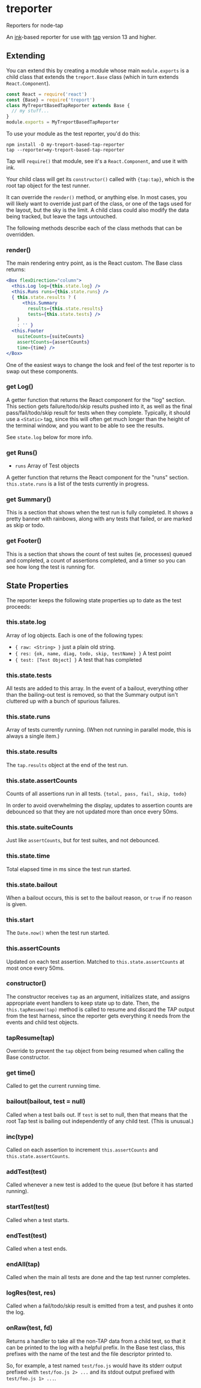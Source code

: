 # treporter

Reporters for node-tap

An [ink](http://npm.im/ink)-based reporter for use with
[tap](http://npm.im/tap) version 13 and higher.

## Extending

You can extend this by creating a module whose main `module.exports` is a
child class that extends the `treport.Base` class (which in turn extends
`React.Component`).

```js
const React = require('react')
const {Base} = require('treport')
class MyTreportBasedTapReporter extends Base {
  // my stuff...
}
module.exports = MyTreportBasedTapReporter
```

To use your module as the test reporter, you'd do this:

```
npm install -D my-treport-based-tap-reporter
tap --reporter=my-treport-based-tap-reporter
```

Tap will `require()` that module, see it's a `React.Component`, and use it
with ink.

Your child class will get its `constructor()` called with `{tap:tap}`,
which is the root tap object for the test runner.

It can override the `render()` method, or anything else.  In most cases, you
will likely want to override just part of the class, or one of the tags used
for the layout, but the sky is the limit.  A child class could also modify the
data being tracked, but leave the tags untouched.

The following methods describe each of the class methods that can be
overridden.

### render()

The main rendering entry point, as is the React custom.  The Base class
returns:

```jsx
<Box flexDirection="column">
  <this.Log log={this.state.log} />
  <this.Runs runs={this.state.runs} />
  { this.state.results ? (
      <this.Summary
        results={this.state.results}
        tests={this.state.tests} />
    )
    : '' }
  <this.Footer
    suiteCounts={suiteCounts}
    assertCounts={assertCounts}
    time={time} />
</Box>
```

One of the easiest ways to change the look and feel of the test reporter is to
swap out these components.

### get Log()

A getter function that returns the React component for the "log" section.  This
section gets failure/todo/skip results pushed into it, as well as the final
pass/fail/todo/skip result for tests when they complete.  Typically, it should
use a `<Static>` tag, since this will often get much longer than the height of
the terminal window, and you want to be able to see the results.

See `state.log` below for more info.

### get Runs()

- `runs` Array of Test objects

A getter function that returns the React component for the "runs" section.
`this.state.runs` is a list of the tests currently in progress.

### get Summary()

This is a section that shows when the test run is fully completed.  It shows a
pretty banner with rainbows, along with any tests that failed, or are marked as
skip or todo.

### get Footer()

This is a section that shows the count of test suites (ie, processes) queued
and completed, a count of assertions completed, and a timer so you can see how
long the test is running for.

## State Properties

The reporter keeps the following state properties up to date as the test
proceeds:

### this.state.log

Array of log objects.  Each is one of the following types:

- `{ raw: <String> }` just a plain old string.
- `{ res: {ok, name, diag, todo, skip, testName} }` A test point
- `{ test: [Test Object] }` A test that has completed

### this.state.tests

All tests are added to this array.  In the event of a bailout, everything other
than the bailing-out test is removed, so that the Summary output isn't
cluttered up with a bunch of spurious failures.

### this.state.runs

Array of tests currently running.  (When not running in parallel mode, this is
always a single item.)

### this.state.results

The `tap.results` object at the end of the test run.

### this.state.assertCounts

Counts of all assertions run in all tests. `{total, pass, fail, skip, todo}`

In order to avoid overwhelming the display, updates to assertion counts are
debounced so that they are not updated more than once every 50ms.

### this.state.suiteCounts

Just like `assertCounts`, but for test suites, and not debounced.

### this.state.time

Total elapsed time in ms since the test run started.

### this.state.bailout

When a bailout occurs, this is set to the bailout reason, or `true` if no
reason is given.

### this.start

The `Date.now()` when the test run started.

### this.assertCounts

Updated on each test assertion.  Matched to `this.state.assertCounts` at most
once every 50ms.

### constructor()

The constructor receives `tap` as an argument, initializes state, and assigns
appropriate event handlers to keep state up to date.  Then, the
`this.tapResume(tap)` method is called to resume and discard the TAP output
from the test harness, since the reporter gets everything it needs from the
events and child test objects.

### tapResume(tap)

Override to prevent the `tap` object from being resumed when calling the Base
constructor.

### get time()

Called to get the current running time.

### bailout(bailout, test = null)

Called when a test bails out.  If `test` is set to null, then that means that
the root Tap test is bailing out independently of any child test.  (This is
unusual.)

### inc(type)

Called on each assertion to increment `this.assertCounts` and
`this.state.assertCounts`.

### addTest(test)

Called whenever a new test is added to the queue (but before it has started
running).

### startTest(test)

Called when a test starts.

### endTest(test)

Called when a test ends.

### endAll(tap)

Called when the main all tests are done and the tap test runner completes.

### logRes(test, res)

Called when a fail/todo/skip result is emitted from a test, and pushes it onto
the log.

### onRaw(test, fd)

Returns a handler to take all the non-TAP data from a child test, so that it
can be printed to the log with a helpful prefix.  In the Base test class, this
prefixes with the name of the test and the file descriptor printed to.

So, for example, a test named `test/foo.js` would have its stderr output
prefixed with `test/foo.js 2> ...` and its stdout output prefixed with
`test/foo.js 1> ...`.
